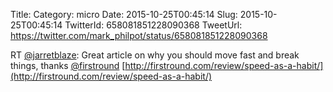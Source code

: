 Title: 
Category: micro
Date: 2015-10-25T00:45:14
Slug: 2015-10-25T00:45:14
TwitterId: 658081851228090368
TweetUrl: https://twitter.com/mark_philpot/status/658081851228090368

RT [@jarretblaze](https://twitter.com/jarretblaze): Great article on why you should move fast and break things, thanks [@firstround](https://twitter.com/firstround) [http://firstround.com/review/speed-as-a-habit/](http://firstround.com/review/speed-as-a-habit/)